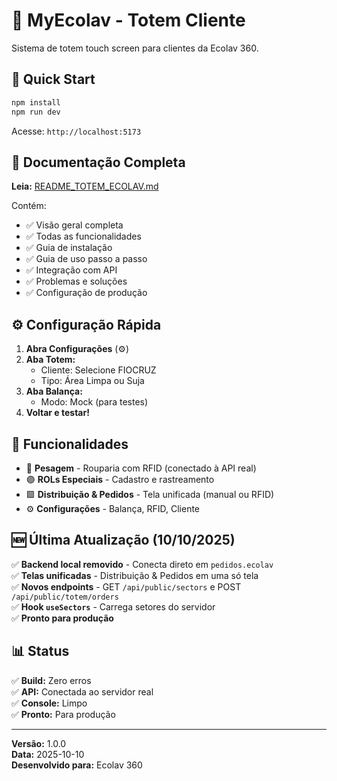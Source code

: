# 🏥 MyEcolav - Totem Cliente

Sistema de totem touch screen para clientes da Ecolav 360.

## 🚀 Quick Start

```bash
npm install
npm run dev
```

Acesse: `http://localhost:5173`

## 📖 Documentação Completa

**Leia:** [README_TOTEM_ECOLAV.md](README_TOTEM_ECOLAV.md)

Contém:
- ✅ Visão geral completa
- ✅ Todas as funcionalidades
- ✅ Guia de instalação
- ✅ Guia de uso passo a passo
- ✅ Integração com API
- ✅ Problemas e soluções
- ✅ Configuração de produção

## ⚙️ Configuração Rápida

1. **Abra Configurações** (⚙️)
2. **Aba Totem:**
   - Cliente: Selecione FIOCRUZ
   - Tipo: Área Limpa ou Suja
3. **Aba Balança:**
   - Modo: Mock (para testes)
4. **Voltar e testar!**

## 🎯 Funcionalidades

- 🔵 **Pesagem** - Rouparia com RFID (conectado à API real)
- 🟣 **ROLs Especiais** - Cadastro e rastreamento
- 🟪 **Distribuição & Pedidos** - Tela unificada (manual ou RFID)
- ⚙️ **Configurações** - Balança, RFID, Cliente

## 🆕 Última Atualização (10/10/2025)

✅ **Backend local removido** - Conecta direto em `pedidos.ecolav`  
✅ **Telas unificadas** - Distribuição & Pedidos em uma só tela  
✅ **Novos endpoints** - GET `/api/public/sectors` e POST `/api/public/totem/orders`  
✅ **Hook `useSectors`** - Carrega setores do servidor  
✅ **Pronto para produção**

## 📊 Status

✅ **Build:** Zero erros  
✅ **API:** Conectada ao servidor real  
✅ **Console:** Limpo  
✅ **Pronto:** Para produção

---

**Versão:** 1.0.0  
**Data:** 2025-10-10  
**Desenvolvido para:** Ecolav 360

